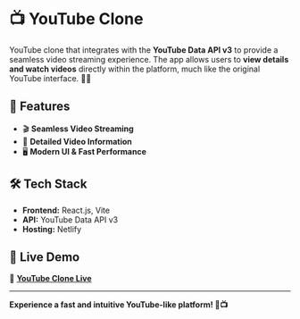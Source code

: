 # 📺 YouTube Clone

YouTube clone that integrates with the **YouTube Data API v3** to provide a seamless video streaming experience. The app allows users to **view details and watch videos** directly within the platform, much like the original YouTube interface. 🚀🎥

## 🌟 Features
- 🎬 **Seamless Video Streaming**
- 📜 **Detailed Video Information**
- 🖥️ **Modern UI & Fast Performance**

## 🛠 Tech Stack
- **Frontend:** React.js, Vite
- **API:** YouTube Data API v3
- **Hosting:** Netlify

## 🚀 Live Demo
🔗 **[YouTube Clone Live](https://dineshkumarc-youtube-clone.netlify.app/)**

---
**Experience a fast and intuitive YouTube-like platform! 🚀📺**
